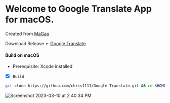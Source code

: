 # Welcome to Google Translate App for macOS.
Created from [MaGap](https://macgapproject.github.io/)

Download Release ➣ [Google Translate](https://github.com/chris1111/Google-Translate/releases/tag/V2)


#### Build on macOS
- Prerequisite: Xcode installed

- [x] `Build`
```bash
git clone https://github.com/chris1111/Google-Translate.git && cd $HOME/Google-Translate && make
```

![Screenshot 2023-03-10 at 2 40 34 PM](https://user-images.githubusercontent.com/6248794/224412352-72f209e4-64cf-409b-8c1d-f3cb740d17fe.png)

